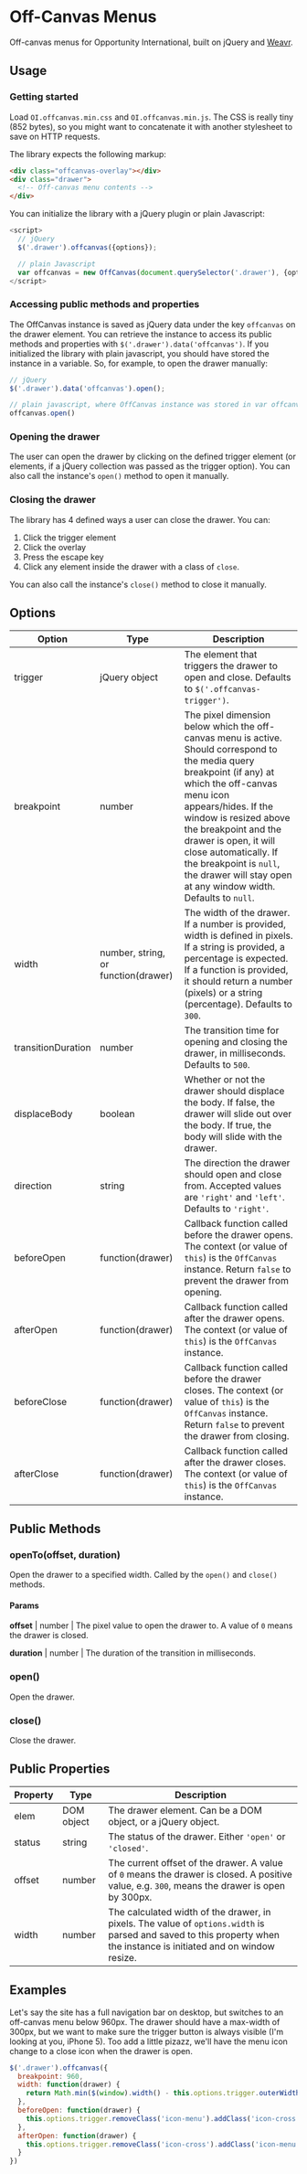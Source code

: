 # Off-Canvas Menus
Off-canvas menus for Opportunity International, built on jQuery and [Weavr](https://github.com/opportunityintl/Weavr).

## Usage

### Getting started
Load `OI.offcanvas.min.css` and `OI.offcanvas.min.js`. The CSS is really tiny (852 bytes), so you might want to concatenate it with another stylesheet to save on HTTP requests.

The library expects the following markup:
```html
<div class="offcanvas-overlay"></div>
<div class="drawer">
  <!-- Off-canvas menu contents -->
</div>
```

You can initialize the library with a jQuery plugin or plain Javascript:
```javascript
<script>
  // jQuery
  $('.drawer').offcanvas({options});

  // plain Javascript
  var offcanvas = new OffCanvas(document.querySelector('.drawer'), {options});
</script>
```

### Accessing public methods and properties

The OffCanvas instance is saved as jQuery data under the key `offcanvas` on the drawer element. You can retrieve the instance to access its public methods and properties with `$('.drawer').data('offcanvas')`. If you initialized the library with plain javascript, you should have stored the instance in a variable. So, for example, to open the drawer manually:

```javascript
// jQuery
$('.drawer').data('offcanvas').open();

// plain javascript, where OffCanvas instance was stored in var offcanvas
offcanvas.open()
```

### Opening the drawer

The user can open the drawer by clicking on the defined trigger element (or elements, if a jQuery collection was passed as the trigger option). You can also call the instance's `open()` method to open it manually.

### Closing the drawer

The library has 4 defined ways a user can close the drawer. You can:

1. Click the trigger element
2. Click the overlay
3. Press the escape key
4. Click any element inside the drawer with a class of `close`.

You can also call the instance's `close()` method to close it manually.

## Options
Option | Type | Description
-------|------|------------
trigger | jQuery object | The element that triggers the drawer to open and close. Defaults to `$('.offcanvas-trigger')`.
breakpoint | number | The pixel dimension below which the off-canvas menu is active. Should correspond to the media query breakpoint (if any) at which the off-canvas menu icon appears/hides. If the window is resized above the breakpoint and the drawer is open, it will close automatically. If the breakpoint is `null`, the drawer will stay open at any window width. Defaults to `null`.
width | number, string, or function(drawer) | The width of the drawer. If a number is provided, width is defined in pixels. If a string is provided, a percentage is expected. If a function is provided, it should return a number (pixels) or a string (percentage). Defaults to `300`.
transitionDuration | number| The transition time for opening and closing the drawer, in milliseconds. Defaults to `500`.
displaceBody | boolean | Whether or not the drawer should displace the body. If false, the drawer will slide out over the body. If true, the body will slide with the drawer.
direction | string | The direction the drawer should open and close from. Accepted values are `'right'` and `'left'`. Defaults to `'right'`.
beforeOpen | function(drawer) | Callback function called before the drawer opens. The context (or value of `this`) is the `OffCanvas` instance. Return `false` to prevent the drawer from opening.
afterOpen | function(drawer) | Callback function called after the drawer opens. The context (or value of `this`) is the `OffCanvas` instance.
beforeClose | function(drawer) | Callback function called before the drawer closes. The context (or value of `this`) is the `OffCanvas` instance. Return `false` to prevent the drawer from closing.
afterClose | function(drawer) | Callback function called after the drawer closes. The context (or value of `this`) is the `OffCanvas` instance.

## Public Methods

### openTo(offset, duration)
Open the drawer to a specified width. Called by the `open()` and `close()` methods. 

#### Params
**offset** | number | The pixel value to open the drawer to. A value of `0` means the drawer is closed.

**duration** | number | The duration of the transition in milliseconds.

### open()
Open the drawer.

### close()
Close the drawer.

## Public Properties
Property | Type | Description
---------|------|------------
elem | DOM object | The drawer element. Can be a DOM object, or a jQuery object.
status | string | The status of the drawer. Either `'open'` or `'closed'`.
offset | number | The current offset of the drawer. A value of `0` means the drawer is closed. A positive value, e.g. `300`, means the drawer is open by 300px.
width | number | The calculated width of the drawer, in pixels. The value of `options.width` is parsed and saved to this property when the instance is initiated and on window resize.

## Examples
Let's say the site has a full navigation bar on desktop, but switches to an off-canvas menu below 960px. The drawer should have a max-width of 300px, but we want to make sure the trigger button is always visible (I'm looking at you, iPhone 5). Too add a little pizazz, we'll have the menu icon change to a close icon when the drawer is open.

```javascript
$('.drawer').offcanvas({
  breakpoint: 960,
  width: function(drawer) {
    return Math.min($(window).width() - this.options.trigger.outerWidth(), 300);
  },
  beforeOpen: function(drawer) {
    this.options.trigger.removeClass('icon-menu').addClass('icon-cross');
  },
  afterOpen: function(drawer) {
    this.options.trigger.removeClass('icon-cross').addClass('icon-menu');
  }
})
```
